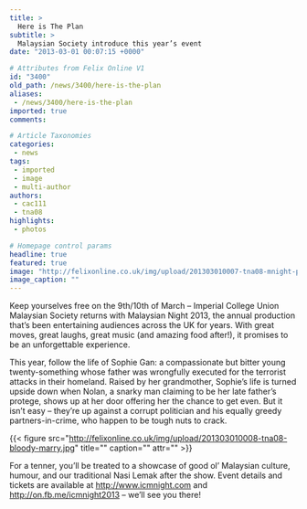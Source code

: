 ```yaml
---
title: >
  Here is The Plan
subtitle: >
  Malaysian Society introduce this year’s event
date: "2013-03-01 00:07:15 +0000"

# Attributes from Felix Online V1
id: "3400"
old_path: /news/3400/here-is-the-plan
aliases:
 - /news/3400/here-is-the-plan
imported: true
comments:

# Article Taxonomies
categories:
 - news
tags:
 - imported
 - image
 - multi-author
authors:
 - cac111
 - tna08
highlights:
 - photos

# Homepage control params
headline: true
featured: true
image: "http://felixonline.co.uk/img/upload/201303010007-tna08-mnight-poster-1.jpg"
image_caption: ""
---
```


Keep yourselves free on the 9th/10th of March – Imperial College Union Malaysian Society returns with Malaysian Night 2013, the annual production that’s been entertaining audiences across the UK for years. With great moves, great laughs, great music (and amazing food after!), it promises to be an unforgettable experience.

This year, follow the life of Sophie Gan: a compassionate but bitter young twenty-something whose father was wrongfully executed for the terrorist attacks in their homeland. Raised by her grandmother, Sophie’s life is turned upside down when Nolan, a snarky man claiming to be her late father’s protege, shows up at her door offering her the chance to get even. But it isn’t easy – they’re up against a corrupt politician and his equally greedy partners-in-crime, who happen to be tough nuts to crack.

{{< figure src="http://felixonline.co.uk/img/upload/201303010008-tna08-bloody-marry.jpg" title="" caption="" attr="" >}}

For a tenner, you’ll be treated to a showcase of good ol’ Malaysian culture, humour, and our traditional Nasi Lemak after the show. Event details and tickets are available at <http://www.icmnight.com> and http://on.fb.me/icmnight2013 – we’ll see you there!

